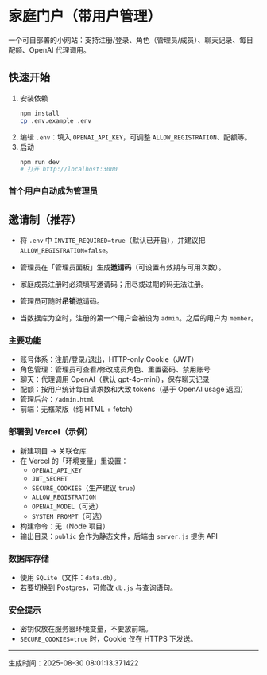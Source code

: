 # 家庭门户（带用户管理）
一个可自部署的小网站：支持注册/登录、角色（管理员/成员）、聊天记录、每日配额、OpenAI 代理调用。

## 快速开始
1. 安装依赖
   ```bash
   npm install
   cp .env.example .env
   ```
2. 编辑 `.env`：填入 `OPENAI_API_KEY`，可调整 `ALLOW_REGISTRATION`、配额等。
3. 启动
   ```bash
   npm run dev
   # 打开 http://localhost:3000
   ```

### 首个用户自动成为管理员
## 邀请制（推荐）
- 将 `.env` 中 `INVITE_REQUIRED=true`（默认已开启），并建议把 `ALLOW_REGISTRATION=false`。
- 管理员在「管理员面板」生成**邀请码**（可设置有效期与可用次数）。
- 家庭成员注册时必须填写邀请码；用尽或过期的码无法注册。
- 管理员可随时**吊销**邀请码。


- 当数据库为空时，注册的第一个用户会被设为 `admin`。之后的用户为 `member`。

### 主要功能
- 账号体系：注册/登录/退出，HTTP-only Cookie（JWT）
- 角色管理：管理员可查看/修改成员角色、重置密码、禁用账号
- 聊天：代理调用 OpenAI（默认 gpt-4o-mini），保存聊天记录
- 配额：按用户统计每日请求数和大致 tokens（基于 OpenAI usage 返回）
- 管理后台：`/admin.html`
- 前端：无框架版（纯 HTML + fetch）

### 部署到 Vercel（示例）
- 新建项目 -> 关联仓库
- 在 Vercel 的「环境变量」里设置：
  - `OPENAI_API_KEY`
  - `JWT_SECRET`
  - `SECURE_COOKIES`（生产建议 `true`）
  - `ALLOW_REGISTRATION`
  - `OPENAI_MODEL`（可选）
  - `SYSTEM_PROMPT`（可选）
- 构建命令：无（Node 项目）
- 输出目录：`public` 会作为静态文件，后端由 `server.js` 提供 API

### 数据库存储
- 使用 `SQLite`（文件：`data.db`）。
- 若要切换到 Postgres，可修改 `db.js` 与查询语句。

### 安全提示
- 密钥仅放在服务器环境变量，不要放前端。
- `SECURE_COOKIES=true` 时，Cookie 仅在 HTTPS 下发送。

----
生成时间：2025-08-30 08:01:13.371422
